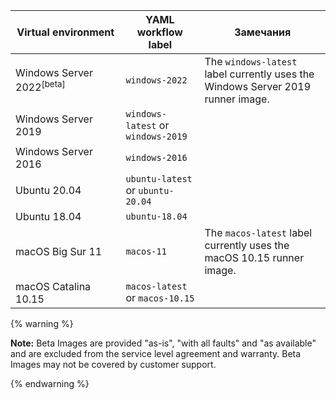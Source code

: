<table style="width:100%">
<thead>
  <tr>
    <th style="width:35%"><b>Virtual environment</b></th>
    <th style="width:25%"><b>YAML workflow label</b></th>
    <th style="width:40%"><b>Замечания</b></th>
  </tr>
</thead>
<tbody>
<tr>
<td>
Windows Server 2022<sup>[beta]</sup>
</td>
<td>
<code>windows-2022</code>
</td>
<td>
The <code>windows-latest</code> label currently uses the Windows Server 2019 runner image.
</td>
</tr>
<tr>
<td>
Windows Server 2019
</td>
<td>
<code>windows-latest</code> or <code>windows-2019</code>
</td>
<td>
</td>
</tr>
<tr>
<td>
Windows Server 2016
</td>
<td>
<code>windows-2016</code>
</td>
<td>
</td>
</tr>
<tr>
<td>
Ubuntu 20.04
</td>
<td>
<code>ubuntu-latest</code> or <code>ubuntu-20.04</code>
</td>
<td>
</td>
</tr>
<tr>
<td>
Ubuntu 18.04
</td>
<td>
<code>ubuntu-18.04</code>
</td>
<td>
</td>
</tr>
<tr>
<td>
macOS Big Sur 11
</td>
<td>
<code>macos-11</code>
</td>
<td>
The <code>macos-latest</code> label currently uses the macOS 10.15 runner image.
</td>
</tr>
<tr>
<td>
macOS Catalina 10.15
</td>
<td>
<code>macos-latest</code> or <code>macos-10.15</code>
</td>
<td>
</td>
</tr>
</tbody>
</table>

{% warning %}

<b>Note:</b> Beta Images are provided "as-is", "with all faults" and "as available" and are excluded from the service level agreement and warranty. Beta Images may not be covered by customer support.

{% endwarning %}
